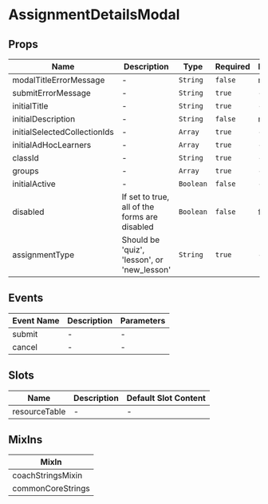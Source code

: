 # AssignmentDetailsModal

## Props

<!-- @vuese:AssignmentDetailsModal:props:start -->
|Name|Description|Type|Required|Default|
|---|---|---|---|---|
|modalTitleErrorMessage|-|`String`|`false`|null|
|submitErrorMessage|-|`String`|`true`|-|
|initialTitle|-|`String`|`true`|-|
|initialDescription|-|`String`|`false`|null|
|initialSelectedCollectionIds|-|`Array`|`true`|-|
|initialAdHocLearners|-|`Array`|`true`|-|
|classId|-|`String`|`true`|-|
|groups|-|`Array`|`true`|-|
|initialActive|-|`Boolean`|`false`|-|
|disabled|If set to true, all of the forms are disabled|`Boolean`|`false`|false|
|assignmentType|Should be 'quiz', 'lesson', or 'new_lesson'|`String`|`true`|-|

<!-- @vuese:AssignmentDetailsModal:props:end -->


## Events

<!-- @vuese:AssignmentDetailsModal:events:start -->
|Event Name|Description|Parameters|
|---|---|---|
|submit|-|-|
|cancel|-|-|

<!-- @vuese:AssignmentDetailsModal:events:end -->


## Slots

<!-- @vuese:AssignmentDetailsModal:slots:start -->
|Name|Description|Default Slot Content|
|---|---|---|
|resourceTable|-|-|

<!-- @vuese:AssignmentDetailsModal:slots:end -->


## MixIns

<!-- @vuese:AssignmentDetailsModal:mixIns:start -->
|MixIn|
|---|
|coachStringsMixin|
|commonCoreStrings|

<!-- @vuese:AssignmentDetailsModal:mixIns:end -->
